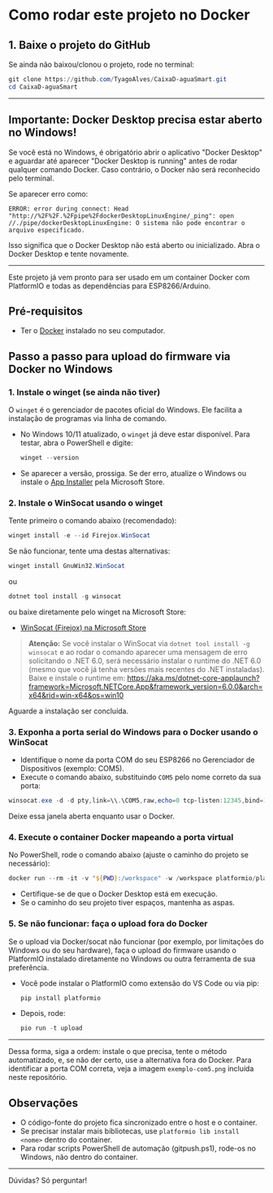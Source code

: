 # Como rodar este projeto no Docker

## 1. Baixe o projeto do GitHub
Se ainda não baixou/clonou o projeto, rode no terminal:
```powershell
git clone https://github.com/TyagoAlves/CaixaD-aguaSmart.git
cd CaixaD-aguaSmart
```

---

## Importante: Docker Desktop precisa estar aberto no Windows!
Se você está no Windows, é obrigatório abrir o aplicativo "Docker Desktop" e aguardar até aparecer "Docker Desktop is running" antes de rodar qualquer comando Docker. Caso contrário, o Docker não será reconhecido pelo terminal.

Se aparecer erro como:
```
ERROR: error during connect: Head "http://%2F%2F.%2Fpipe%2FdockerDesktopLinuxEngine/_ping": open //./pipe/dockerDesktopLinuxEngine: O sistema não pode encontrar o arquivo especificado.
```
Isso significa que o Docker Desktop não está aberto ou inicializado. Abra o Docker Desktop e tente novamente.

---

Este projeto já vem pronto para ser usado em um container Docker com PlatformIO e todas as dependências para ESP8266/Arduino.

## Pré-requisitos
- Ter o [Docker](https://www.docker.com/products/docker-desktop/) instalado no seu computador.

## Passo a passo para upload do firmware via Docker no Windows

### 1. Instale o winget (se ainda não tiver)

O `winget` é o gerenciador de pacotes oficial do Windows. Ele facilita a instalação de programas via linha de comando.

- No Windows 10/11 atualizado, o `winget` já deve estar disponível. Para testar, abra o PowerShell e digite:
  ```powershell
  winget --version
  ```
- Se aparecer a versão, prossiga. Se der erro, atualize o Windows ou instale o [App Installer](https://apps.microsoft.com/store/detail/app-installer/9NBLGGH4NNS1) pela Microsoft Store.

### 2. Instale o WinSocat usando o winget

Tente primeiro o comando abaixo (recomendado):

```powershell
winget install -e --id Firejox.WinSocat
```

Se não funcionar, tente uma destas alternativas:

```powershell
winget install GnuWin32.WinSocat
```

ou

```powershell
dotnet tool install -g winsocat
```

ou baixe diretamente pelo winget na Microsoft Store:

- [WinSocat (Firejox) na Microsoft Store](https://apps.microsoft.com/store/detail/winsocat/9N8G7F7ZK9F8)

> **Atenção:**
> Se você instalar o WinSocat via `dotnet tool install -g winsocat` e ao rodar o comando aparecer uma mensagem de erro solicitando o .NET 6.0, será necessário instalar o runtime do .NET 6.0 (mesmo que você já tenha versões mais recentes do .NET instaladas). Baixe e instale o runtime em: https://aka.ms/dotnet-core-applaunch?framework=Microsoft.NETCore.App&framework_version=6.0.0&arch=x64&rid=win-x64&os=win10

Aguarde a instalação ser concluída.

### 3. Exponha a porta serial do Windows para o Docker usando o WinSocat

- Identifique o nome da porta COM do seu ESP8266 no Gerenciador de Dispositivos (exemplo: COM5).
- Execute o comando abaixo, substituindo `COM5` pelo nome correto da sua porta:

```powershell
winsocat.exe -d -d pty,link=\\.\COM5,raw,echo=0 tcp-listen:12345,bind=127.0.0.1
```

Deixe essa janela aberta enquanto usar o Docker.

### 4. Execute o container Docker mapeando a porta virtual

No PowerShell, rode o comando abaixo (ajuste o caminho do projeto se necessário):

```powershell
docker run --rm -it -v "${PWD}:/workspace" -w /workspace platformio/platformio-core pio run -t upload --upload-port=socket://host.docker.internal:12345
```

- Certifique-se de que o Docker Desktop está em execução.
- Se o caminho do seu projeto tiver espaços, mantenha as aspas.

### 5. Se não funcionar: faça o upload fora do Docker

Se o upload via Docker/socat não funcionar (por exemplo, por limitações do Windows ou do seu hardware), faça o upload do firmware usando o PlatformIO instalado diretamente no Windows ou outra ferramenta de sua preferência.

- Você pode instalar o PlatformIO como extensão do VS Code ou via pip:
  ```powershell
  pip install platformio
  ```
- Depois, rode:
  ```powershell
  pio run -t upload
  ```

---

Dessa forma, siga a ordem: instale o que precisa, tente o método automatizado, e, se não der certo, use a alternativa fora do Docker. Para identificar a porta COM correta, veja a imagem `exemplo-com5.png` incluída neste repositório.

## Observações
- O código-fonte do projeto fica sincronizado entre o host e o container.
- Se precisar instalar mais bibliotecas, use `platformio lib install <nome>` dentro do container.
- Para rodar scripts PowerShell de automação (gitpush.ps1), rode-os no Windows, não dentro do container.

---
Dúvidas? Só perguntar!
